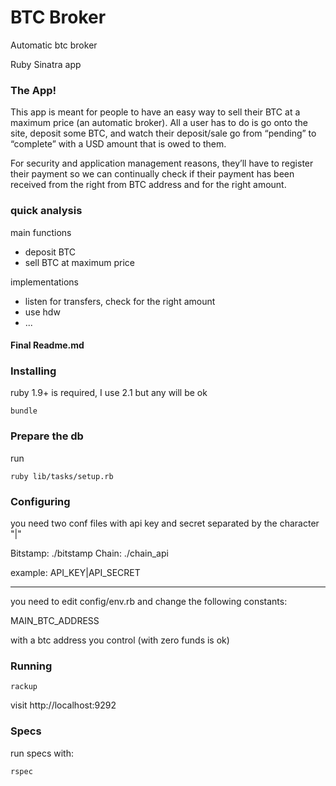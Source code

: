 # BTC Broker

Automatic btc broker

Ruby Sinatra app

### The App!

This app is meant for people to have an easy way to sell their BTC at a maximum price (an automatic broker).  All a user has to do is go onto the site, deposit some BTC, and watch their deposit/sale go from “pending” to “complete” with a USD amount that is owed to them.

For security and application management reasons, they’ll have to register their payment so we can continually check if their payment has been received from the right from BTC address and for the right amount.


### quick analysis

main functions

- deposit BTC
- sell BTC at maximum price

implementations

- listen for transfers, check for the right amount
- use hdw
- ...




#### Final Readme.md

### Installing

ruby 1.9+ is required, I use 2.1 but any will be ok

    bundle

### Prepare the db

run

    ruby lib/tasks/setup.rb

### Configuring

you need two conf files with api key and secret separated by the character "|"

Bitstamp: ./bitstamp
Chain:    ./chain_api


example: API_KEY|API_SECRET


---


you need to edit config/env.rb and change the following constants:

MAIN_BTC_ADDRESS

with a btc address you control (with zero funds is ok)


### Running

    rackup

visit http://localhost:9292

### Specs

run specs with:

    rspec
